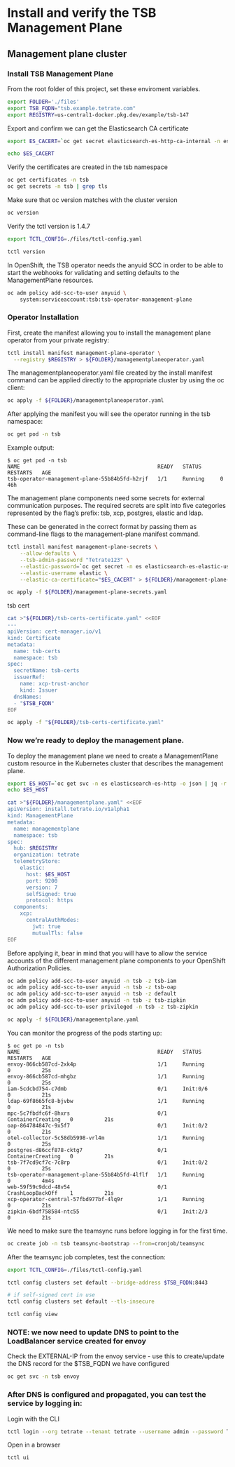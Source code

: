 # Install and verify the TSB Management Plane

## Management plane cluster

### Install TSB Management Plane


From the root folder of this project, set these enviroment variables.
```bash
export FOLDER='./files'
export TSB_FQDN="tsb.example.tetrate.com"
export REGISTRY=us-central1-docker.pkg.dev/example/tsb-147

```

Export and confirm we can get the Elasticsearch CA certificate
```bash
export ES_CACERT=`oc get secret elasticsearch-es-http-ca-internal -n es -o json | jq -r '.data."tls.crt"' | base64 -d | awk 'NF {sub(/\r/, ""); printf "%s\\n",$0;}'`

echo $ES_CACERT

```

Verify the certificates are created in the tsb namespace

```bash
oc get certificates -n tsb
oc get secrets -n tsb | grep tls

```

Make sure that oc version matches with the cluster version
```bash
oc version

```

Verify the tctl version is 1.4.7
```bash
export TCTL_CONFIG=./files/tctl-config.yaml

tctl version

```

In OpenShift, the TSB operator needs the anyuid SCC in order to be able to start the webhooks for validating and setting defaults to the ManagementPlane resources.
```bash
oc adm policy add-scc-to-user anyuid \
    system:serviceaccount:tsb:tsb-operator-management-plane

```
### Operator Installation
First, create the manifest allowing you to install the management plane operator from your private registry:

```bash
tctl install manifest management-plane-operator \
  --registry $REGISTRY > ${FOLDER}/managementplaneoperator.yaml

```

The managementplaneoperator.yaml file created by the install manifest command can be applied directly to the appropriate cluster by using the oc client:
```bash
oc apply -f ${FOLDER}/managementplaneoperator.yaml

```
After applying the manifest you will see the operator running in the tsb namespace:
```bash
oc get pod -n tsb

```

Example output:
```console
$ oc get pod -n tsb
NAME                                            READY   STATUS      RESTARTS   AGE
tsb-operator-management-plane-55b84b5fd-h2rjf   1/1     Running     0          46h
```

The management plane components need some secrets for external communication purposes. The required secrets are split into five categories represented by the flag’s prefix: tsb, xcp, postgres, elastic and ldap.

These can be generated in the correct format by passing them as command-line flags to the management-plane manifest command.

```bash
tctl install manifest management-plane-secrets \
    --allow-defaults \
    --tsb-admin-password "Tetrate123" \
    --elastic-password=`oc get secret -n es elasticsearch-es-elastic-user -o=jsonpath='{.data.elastic}' | base64 -d` \
    --elastic-username elastic \
    --elastic-ca-certificate="$ES_CACERT" > ${FOLDER}/management-plane-secrets.yaml

```

```bash
oc apply -f ${FOLDER}/management-plane-secrets.yaml

```

tsb cert

```bash
cat >"${FOLDER}/tsb-certs-certificate.yaml" <<EOF
---
apiVersion: cert-manager.io/v1
kind: Certificate
metadata:
  name: tsb-certs
  namespace: tsb
spec:
  secretName: tsb-certs
  issuerRef:
    name: xcp-trust-anchor
    kind: Issuer
  dnsNames:
  - "$TSB_FQDN"
EOF

```

```bash
oc apply -f "${FOLDER}/tsb-certs-certificate.yaml"

```

### Now we’re ready to deploy the management plane.

To deploy the management plane we need to create a ManagementPlane custom resource in the Kubernetes cluster that describes the management plane.

```bash
export ES_HOST=`oc get svc -n es elasticsearch-es-http -o json | jq -r '.status.loadBalancer.ingress[0].hostname'`
echo $ES_HOST

```

```bash
cat >"${FOLDER}/managementplane.yaml" <<EOF
apiVersion: install.tetrate.io/v1alpha1
kind: ManagementPlane
metadata:
  name: managementplane
  namespace: tsb
spec:
  hub: $REGISTRY
  organization: tetrate
  telemetryStore:
    elastic:
      host: $ES_HOST
      port: 9200
      version: 7
      selfSigned: true
      protocol: https
  components:
    xcp:
      centralAuthModes:
        jwt: true
        mutualTls: false
EOF

```

Before applying it, bear in mind that you will have to allow the service accounts of the different management plane components to your OpenShift Authorization Policies.
```bash
oc adm policy add-scc-to-user anyuid -n tsb -z tsb-iam
oc adm policy add-scc-to-user anyuid -n tsb -z tsb-oap
oc adm policy add-scc-to-user anyuid -n tsb -z default
oc adm policy add-scc-to-user anyuid -n tsb -z tsb-zipkin
oc adm policy add-scc-to-user privileged -n tsb -z tsb-zipkin

```


```bash
oc apply -f ${FOLDER}/managementplane.yaml

```

You can monitor the progress of the pods starting up:
```console
$ oc get po -n tsb
NAME                                            READY   STATUS              RESTARTS   AGE
envoy-866cb587cd-2xk4p                          1/1     Running             0          25s
envoy-866cb587cd-mhgbz                          1/1     Running             0          25s
iam-5cdcbd754-c7dmb                             0/1     Init:0/6            0          21s
ldap-69f8665fc8-bjvbw                           1/1     Running             0          21s
mpc-5c7fbdfc6f-8hxrs                            0/1     ContainerCreating   0          21s
oap-864784847c-9x5f7                            0/1     Init:0/2            0          21s
otel-collector-5c58db5998-vrl4m                 1/1     Running             0          25s
postgres-d86ccf878-cktg7                        0/1     ContainerCreating   0          21s
tsb-7f7cd9cf7c-7c8rp                            0/1     Init:0/2            0          25s
tsb-operator-management-plane-55b84b5fd-4lflf   1/1     Running             0          4m4s
web-59f59c9dcd-48v54                            0/1     CrashLoopBackOff    1          21s
xcp-operator-central-57fbd977bf-4lq9r           1/1     Running             0          21s
zipkin-6bdf758584-ntc55                         0/1     Init:2/3            0          21s
```

We need to make sure the teamsync runs before logging in for the first time.
```bash
oc create job -n tsb teamsync-bootstrap --from=cronjob/teamsync

```

After the teamsync job completes, test the connection:
```bash
export TCTL_CONFIG=./files/tctl-config.yaml

tctl config clusters set default --bridge-address $TSB_FQDN:8443

# if self-signed cert in use
tctl config clusters set default --tls-insecure

tctl config view
```

### NOTE: we now need to update DNS to point to the LoadBalancer service created for envoy
Check the EXTERNAL-IP from the envoy service - use this to create/update the DNS record for the $TSB_FQDN we have configured

```bash
oc get svc -n tsb envoy

```

### After DNS is configured and propagated, you can test the service by logging in:

Login with the CLI
```bash
tctl login --org tetrate --tenant tetrate --username admin --password Tetrate123

```

Open in a browser
```bash
tctl ui

```
